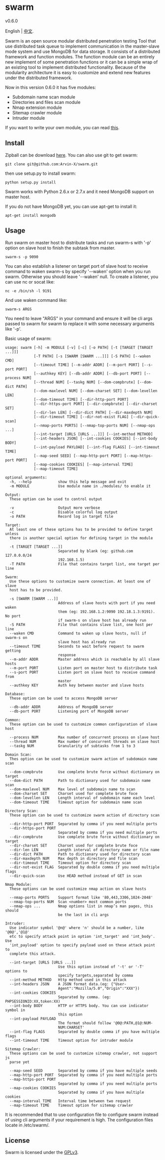 # swarm
v0.6.0

English | [中文](https://github.com/Arvin-X/swarm/blob/master/docs/README-zh-CN.md).

Swarm is an open source modular distributed penetration testing Tool that use distributed task queue to implement communication in the master-slave mode system and use MongoDB for data storage. It consists of a distributed framework and function modules. The function module can be an entirely new implement of some penetration functions or it can be a simple wrap of an existing tool to implement distributed functionality. Because of the modularity architecture it is easy to customize and extend new features under the distributed framework.

Now in this version 0.6.0 it has five modules:

- Subdomain name scan module
- Directories and files scan module
- Nmap extension module
- Sitemap crawler module
- Intruder module

If you want to write your own module, you can read [this](https://github.com/Arvin-X/swarm/blob/master/docs/modules.txt).


## Install
Zipball can be download [here](https://github.com/Arvin-X/swarm/archive/master.zip).
You can also use git to get swarm:

```
git clone git@github.com:Arvin-X/swarm.git
```
then use setup.py to install swarm:

```
python setup.py install
```

Swarm works with Python 2.6.x or 2.7.x and it need MongoDB support on master host.

If you do not have MongoDB yet, you can use apt-get to install it:

```
apt-get install mongodb
```


## Usage
Run swarm on master host to distribute tasks and run swarm-s with '-p' option on slave host to finish the subtask from master.

```
swarm-s -p 9090
```

You can also establish a listener on target port of slave host to receive command to waken swarm-s by specify '--waken' option when you run swarm. Otherwise you should leave '--waken' null.
To create a listener, you can use nc or socat like:

```
nc -e /bin/sh -l 9191
```

And use waken command like:

```
swarm-s ARGS
```

You need to leave "ARGS" in your command and ensure it will be cli args passed to swarm for swarm to replace it with some necessary arguments like '-p'.

Basic usage of swarm:

```
usage: swarm [-h] -m MODULE [-v] [-c] [-o PATH] [-t [TARGET [TARGET ...]]]
             [-T PATH] [-s [SWARM [SWARM ...]]] [-S PATH] [--waken CMD]
             [--timeout TIME] [--m-addr ADDR] [--m-port PORT] [--s-port PORT]
             [--authkey KEY] [--db-addr ADDR] [--db-port PORT] [--process NUM]
             [--thread NUM] [--taskg NUM] [--dom-compbrute] [--dom-dict PATH]
             [--dom-maxlevel NUM] [--dom-charset SET] [--dom-levellen LEN]
             [--dom-timeout TIME] [--dir-http-port PORT]
             [--dir-https-port PORT] [--dir-compbrute] [--dir-charset SET]
             [--dir-len LEN] [--dir-dict PATH] [--dir-maxdepth NUM]
             [--dir-timeout TIME] [--dir-not-exist FLAG] [--dir-quick-scan]
             [--nmap-ports PORTS] [--nmap-top-ports NUM] [--nmap-ops ...]
             [--int-target [URLS [URLS ...]]] [--int-method METHOD]
             [--int-headers JSON] [--int-cookies COOKIES] [--int-body BODY]
             [--int-payload PAYLOAD] [--int-flag FLAGS] [--int-timeout TIME]
             [--map-seed SEED] [--map-http-port PORT] [--map-https-port PORT]
             [--map-cookies COOKIES] [--map-interval TIME]
             [--map-timeout TIME]

optional arguments:
  -h, --help            show this help message and exit
  -m MODULE             Use module name in ./modules/ to enable it

Output:
  These option can be used to control output

  -v                    Output more verbose
  -c                    Disable colorful log output
  -o PATH               Record log in target file

Target:
  At least one of these options has to be provided to define target unless
  there is another special option for defining target in the module

  -t [TARGET [TARGET ...]]
                        Separated by blank (eg: github.com 127.0.0.0/24
                        192.168.1.5)
  -T PATH               File that contains target list, one target per line

Swarm:
  Use these options to customize swarm connection. At least one of slave
  host has to be provided.

  -s [SWARM [SWARM ...]]
                        Address of slave hosts with port if you need waken
                        them (eg: 192.168.1.2:9090 192.18.1.3:9191). No port
                        if swarm-s on slave host has already run
  -S PATH               File that contains slave list, one host per line
  --waken CMD           Command to waken up slave hosts, null if swarm-s on
                        slave host has already run
  --timeout TIME        Seconds to wait before request to swarm getting
                        response
  --m-addr ADDR         Master address which is reachable by all slave hosts
  --m-port PORT         Listen port on master host to distribute task
  --s-port PORT         Listen port on slave host to receive command from
                        master
  --authkey KEY         Auth key between master and slave hosts

Database:
  These option can be used to access MongoDB server

  --db-addr ADDR        Address of MongoDB server
  --db-port PORT        Listening port of MongoDB server

Common:
  These option can be used to customize common configuration of slave host

  --process NUM         Max number of concurrent process on slave host
  --thread NUM          Max number of concurrent threads on slave host
  --taskg NUM           Granularity of subtasks from 1 to 3

Domain Scan:
  Thes option can be used to customize swarm action of subdomain name scan

  --dom-compbrute       Use complete brute force without dictionary on target
  --dom-dict PATH       Path to dictionary used for subdomain name scan
  --dom-maxlevel NUM    Max level of subdomain name to scan
  --dom-charset SET     Charset used for complete brute foce
  --dom-levellen LEN    Length interval of subdomain name each level
  --dom-timeout TIME    Timeout option for subdomain name scan

Directory Scan:
  These option can be used to customize swarm action of directory scan

  --dir-http-port PORT  Separated by comma if you need multiple ports
  --dir-https-port PORT
                        Separated by comma if you need multiple ports
  --dir-compbrute       Use complete brute force without dictionary on target
  --dir-charset SET     Charset used for complete brute foce
  --dir-len LEN         Length interval of directory name or file name
  --dir-dict PATH       Path to dictionary used for directory scan
  --dir-maxdepth NUM    Max depth in directory and file scan
  --dir-timeout TIME    Timeout option for directory scan
  --dir-not-exist FLAG  Separated by double comma if you need multiple flags
  --dir-quick-scan      Use HEAD method instead of GET in scan

Nmap Module:
  These options can be used customize nmap action on slave hosts

  --nmap-ports PORTS    Support format like '80,443,3306,1024-2048'
  --nmap-top-ports NUM  Scan <number> most common ports
  --nmap-ops ...        Nmap options list in nmap’s man pages, this should
                        be the last in cli args

Intruder:
  Use indicator symbol '@n@' where 'n' should be a number, like '@0@','@1@'
  etc to specify attack point in option 'int_target' and 'int_body'. Use
  'int_payload' option to specify payload used on these attack point to
  complete this attack.

  --int-target [URLS [URLS ...]]
                        Use this option instead of '-t' or '-T' options to
                        specify targets,separated by comma
  --int-method METHOD   Http method used in this attack
  --int-headers JSON    A JSON format data.(eg: {"User-
                        Agent":"Mozilla/5.0","Origin":"XXX"})
  --int-cookies COOKIES
                        Separated by comma. (eg: PHPSESSIONID:XX,token:XX)
  --int-body BODY       HTTP or HTTPS body. You can use indicator symbol in
                        this option
  --int-payload PAYLOAD
                        The format should follow '@0@:PATH,@1@:NUM-
                        NUM:CHARSET'
  --int-flag FLAGS      Separated by double comma if you have multiple flags
  --int-timeout TIME    Timeout option for intruder module

Sitemap Crawler:
  These options can be used to customize sitemap crawler, not support js
  parse yet

  --map-seed SEED       Separated by comma if you have multiple seeds
  --map-http-port PORT  Separated by comma if you need multiple ports
  --map-https-port PORT
                        Separated by comma if you need multiple ports
  --map-cookies COOKIES
                        Separated by comma if you have multiple cookies
  --map-interval TIME   Interval time between two request
  --map-timeout TIME    Timeout option for sitemap crawler

```

It is recommended that to use configuration file to configure swarm instead of using cli arguments if your requirement is high. The configuration files locate in /etc/swarm/.

## License ##
Swarm is licensed under the [GPLv3](https://github.com/Arvin-X/swarm/blob/master/LICENSE).
